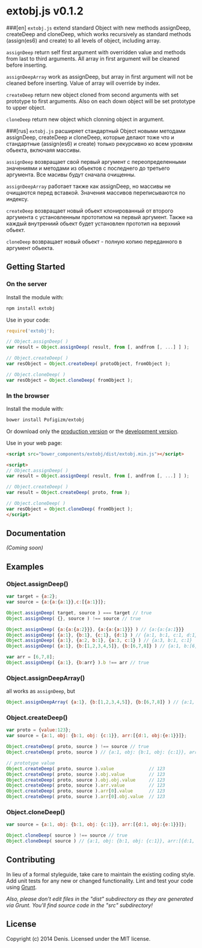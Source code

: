 # extobj.js v0.1.2
###[en]
`extobj.js` extend standard Object with new methods assignDeep, createDeep and cloneDeep, which works recursively as standard methods (assign(es6) and create) to all levels of object, including array.

`assignDeep` return self first argument with overridden value and methods from last to third arguments. All array in first argument will be cleaned before inserting.

`assignDeepArray` work as assignDeep, but array in first argument will not be cleaned before inserting. Value of array will override by index.

`createDeep` return new object cloned from second arguments with set prototype to first arguments. Also on each down object will be set prototype to upper object.

`cloneDeep` return new object which clonning object in argument.

###[rus]
`extobj.js` расширяет стандартный Object новыми методами assignDeep, createDeep и cloneDeep, которые делают тоже что и стандартные (assign(es6) и create) только рекурсивно ко всем уровням обьекта, включаяя массивы.

`assignDeep` возвращает свой первый аргумент с переопределенными значениями и методами из обьектов с последнего до третьего аргумента. Все масивы будут сначала очищенны.

`assignDeepArray` работает также как assignDeep, но массивы не очищаются перед вставкой. Значения массивов переписываются по индексу.

`createDeep` возвращает новый обьект клонированный от второго аргумента с установленным прототипом на первый аргумент. Также на каждый внутрениий обьект будет установлен прототип на верхний обьект.

`cloneDeep` возвращает новый обьект - полную копию переданного в аргумент обьекта.

## Getting Started
### On the server
Install the module with:
```bash
npm install extobj
```

Use in your code:
```javascript
require('extobj');

// Object.assignDeep( )
var result = Object.assignDeep( result, from [, andfrom [, ...] ] );

// Object.createDeep( )
var resObject = Object.createDeep( protoObject, fromObject );

// Object.cloneDeep( )
var resObject = Object.cloneDeep( fromObject );
```

### In the browser
Install the module with:
```bash
bower install Pofigizm/extobj
```
Or download only the [production version][min] or the [development version][max].

[min]: https://raw.githubusercontent.com/Pofigizm/extobj/master/dist/extobj.min.js
[max]: https://raw.githubusercontent.com/Pofigizm/extobj/master/dist/extobj.js

Use in your web page:
```html
<script src="bower_components/extobj/dist/extobj.min.js"></script>

<script>
// Object.assignDeep( )
var result = Object.assignDeep( result, from [, andfrom [, ...] ] );

// Object.createDeep( )
var result = Object.createDeep( proto, from );

// Object.cloneDeep( )
var resObject = Object.cloneDeep( fromObject );
</script>
```

## Documentation
_(Coming soon)_

## Examples

### Object.assignDeep()
```javascript
var target = {a:2};
var source = {a:{a:{a:1}},c:[{a:1}]};

Object.assignDeep( target, source ) === target // true
Object.assignDeep( {}, source ) !== source // true

Object.assignDeep( {a:{a:{a:2}}}, {a:{a:{a:1}}} ) // {a:{a:{a:1}}}
Object.assignDeep( {a:1}, {b:1}, {c:1}, {d:1} ) // {a:1, b:1, c:1, d:1}
Object.assignDeep( {a:1}, {a:2, b:1}, {a:3, c:1} ) // {a:3, b:1, c:1}
Object.assignDeep( {a:1}, {b:[1,2,3,4,5]}, {b:[6,7,8]} ) // {a:1, b:[6,7,8]}

var arr = [6,7,8];
Object.assignDeep( {a:1}, {b:arr} ).b !== arr // true
```

### Object.assignDeepArray()
all works as `assignDeep`, but
```javascript
Object.assignDeepArray( {a:1}, {b:[1,2,3,4,5]}, {b:[6,7,8]} ) // {a:1, b:[6,7,8,4,5]}
```
### Object.createDeep()
```javascript
var proto = {value:123};
var source = {a:1, obj: {b:1, obj: {c:1}}, arr:[{d:1, obj:{e:1}}]};

Object.createDeep( proto, source ) !== source // true
Object.createDeep( proto, source ) // {a:1, obj: {b:1, obj: {c:1}}, arr:[{d:1, obj:{e:1}}]}

// prototype value
Object.createDeep( proto, source ).value             // 123
Object.createDeep( proto, source ).obj.value         // 123
Object.createDeep( proto, source ).obj.obj.value     // 123
Object.createDeep( proto, source ).arr.value         // 123
Object.createDeep( proto, source ).arr[0].value      // 123
Object.createDeep( proto, source ).arr[0].obj.value  // 123
```

### Object.cloneDeep()
```javascript
var source = {a:1, obj: {b:1, obj: {c:1}}, arr:[{d:1, obj:{e:1}}]};

Object.cloneDeep( source ) !== source // true
Object.cloneDeep( source ) // {a:1, obj: {b:1, obj: {c:1}}, arr:[{d:1, obj:{e:1}}]}
```

## Contributing
In lieu of a formal styleguide, take care to maintain the existing coding style. Add unit tests for any new or changed functionality. Lint and test your code using [Grunt](http://gruntjs.com/).

_Also, please don't edit files in the "dist" subdirectory as they are generated via Grunt. You'll find source code in the "src" subdirectory!_

## License
 Copyright (c) 2014 Denis. Licensed under the MIT license.
